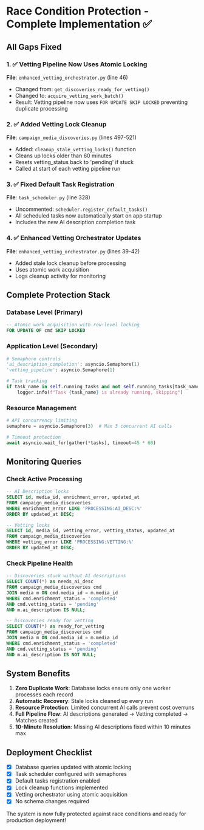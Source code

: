 # Race Condition Protection - Complete Implementation ✅

## All Gaps Fixed

### 1. ✅ **Vetting Pipeline Now Uses Atomic Locking**
**File**: `enhanced_vetting_orchestrator.py` (line 46)
- Changed from: `get_discoveries_ready_for_vetting()`
- Changed to: `acquire_vetting_work_batch()`
- Result: Vetting pipeline now uses `FOR UPDATE SKIP LOCKED` preventing duplicate processing

### 2. ✅ **Added Vetting Lock Cleanup**
**File**: `campaign_media_discoveries.py` (lines 497-521)
- Added: `cleanup_stale_vetting_locks()` function
- Cleans up locks older than 60 minutes
- Resets vetting_status back to 'pending' if stuck
- Called at start of each vetting pipeline run

### 3. ✅ **Fixed Default Task Registration**
**File**: `task_scheduler.py` (line 328)
- Uncommented: `scheduler.register_default_tasks()`
- All scheduled tasks now automatically start on app startup
- Includes the new AI description completion task

### 4. ✅ **Enhanced Vetting Orchestrator Updates**
**File**: `enhanced_vetting_orchestrator.py` (lines 39-42)
- Added stale lock cleanup before processing
- Uses atomic work acquisition
- Logs cleanup activity for monitoring

## Complete Protection Stack

### Database Level (Primary)
```sql
-- Atomic work acquisition with row-level locking
FOR UPDATE OF cmd SKIP LOCKED
```

### Application Level (Secondary)
```python
# Semaphore controls
'ai_description_completion': asyncio.Semaphore(1)
'vetting_pipeline': asyncio.Semaphore(1)

# Task tracking
if task_name in self.running_tasks and not self.running_tasks[task_name].done():
    logger.info(f"Task {task_name} is already running, skipping")
```

### Resource Management
```python
# API concurrency limiting
semaphore = asyncio.Semaphore(3)  # Max 3 concurrent AI calls

# Timeout protection
await asyncio.wait_for(gather(*tasks), timeout=45 * 60)
```

## Monitoring Queries

### Check Active Processing
```sql
-- AI Description locks
SELECT id, media_id, enrichment_error, updated_at
FROM campaign_media_discoveries
WHERE enrichment_error LIKE 'PROCESSING:AI_DESC:%'
ORDER BY updated_at DESC;

-- Vetting locks
SELECT id, media_id, vetting_error, vetting_status, updated_at
FROM campaign_media_discoveries
WHERE vetting_error LIKE 'PROCESSING:VETTING:%'
ORDER BY updated_at DESC;
```

### Check Pipeline Health
```sql
-- Discoveries stuck without AI descriptions
SELECT COUNT(*) as needs_ai_desc
FROM campaign_media_discoveries cmd
JOIN media m ON cmd.media_id = m.media_id
WHERE cmd.enrichment_status = 'completed'
AND cmd.vetting_status = 'pending'
AND m.ai_description IS NULL;

-- Discoveries ready for vetting
SELECT COUNT(*) as ready_for_vetting
FROM campaign_media_discoveries cmd
JOIN media m ON cmd.media_id = m.media_id
WHERE cmd.enrichment_status = 'completed'
AND cmd.vetting_status = 'pending'
AND m.ai_description IS NOT NULL;
```

## System Benefits

1. **Zero Duplicate Work**: Database locks ensure only one worker processes each record
2. **Automatic Recovery**: Stale locks cleaned up every run
3. **Resource Protection**: Limited concurrent AI calls prevent cost overruns
4. **Full Pipeline Flow**: AI descriptions generated → Vetting completed → Matches created
5. **10-Minute Resolution**: Missing AI descriptions fixed within 10 minutes max

## Deployment Checklist

- [x] Database queries updated with atomic locking
- [x] Task scheduler configured with semaphores
- [x] Default tasks registration enabled
- [x] Lock cleanup functions implemented
- [x] Vetting orchestrator using atomic acquisition
- [x] No schema changes required

The system is now fully protected against race conditions and ready for production deployment!